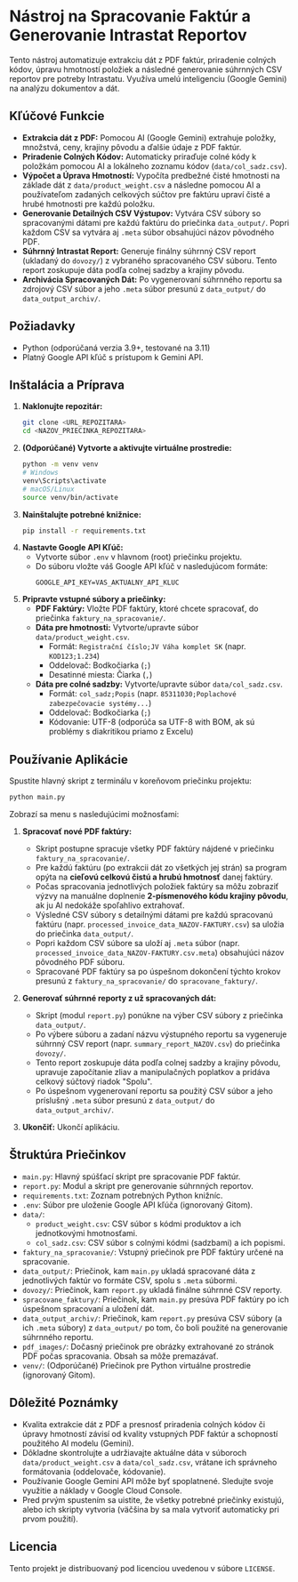 # Nástroj na Spracovanie Faktúr a Generovanie Intrastat Reportov

Tento nástroj automatizuje extrakciu dát z PDF faktúr, priradenie colných kódov, úpravu hmotností položiek a následné generovanie súhrnných CSV reportov pre potreby Intrastatu. Využíva umelú inteligenciu (Google Gemini) na analýzu dokumentov a dát.

## Kľúčové Funkcie

*   **Extrakcia dát z PDF:** Pomocou AI (Google Gemini) extrahuje položky, množstvá, ceny, krajiny pôvodu a ďalšie údaje z PDF faktúr.
*   **Priradenie Colných Kódov:** Automaticky priraďuje colné kódy k položkám pomocou AI a lokálneho zoznamu kódov (`data/col_sadz.csv`).
*   **Výpočet a Úprava Hmotností:** Vypočíta predbežné čisté hmotnosti na základe dát z `data/product_weight.csv` a následne pomocou AI a používateľom zadaných celkových súčtov pre faktúru upraví čisté a hrubé hmotnosti pre každú položku.
*   **Generovanie Detailných CSV Výstupov:** Vytvára CSV súbory so spracovanými dátami pre každú faktúru do priečinka `data_output/`. Popri každom CSV sa vytvára aj `.meta` súbor obsahujúci názov pôvodného PDF.
*   **Súhrnný Intrastat Report:** Generuje finálny súhrnný CSV report (ukladaný do `dovozy/`) z vybraného spracovaného CSV súboru. Tento report zoskupuje dáta podľa colnej sadzby a krajiny pôvodu.
*   **Archivácia Spracovaných Dát:** Po vygenerovaní súhrnného reportu sa zdrojový CSV súbor a jeho `.meta` súbor presunú z `data_output/` do `data_output_archiv/`.

## Požiadavky

*   Python (odporúčaná verzia 3.9+, testované na 3.11)
*   Platný Google API kľúč s prístupom k Gemini API.

## Inštalácia a Príprava

1.  **Naklonujte repozitár:**
    ```bash
    git clone <URL_REPOZITARA>
    cd <NAZOV_PRIECINKA_REPOZITARA>
    ```
2.  **(Odporúčané) Vytvorte a aktivujte virtuálne prostredie:**
    ```bash
    python -m venv venv
    # Windows
    venv\Scripts\activate
    # macOS/Linux
    source venv/bin/activate
    ```
3.  **Nainštalujte potrebné knižnice:**
    ```bash
    pip install -r requirements.txt
    ```
4.  **Nastavte Google API Kľúč:**
    *   Vytvorte súbor `.env` v hlavnom (root) priečinku projektu.
    *   Do súboru vložte váš Google API kľúč v nasledujúcom formáte:
        ```
        GOOGLE_API_KEY=VAS_AKTUALNY_API_KLUC
        ```
5.  **Pripravte vstupné súbory a priečinky:**
    *   **PDF Faktúry:** Vložte PDF faktúry, ktoré chcete spracovať, do priečinka `faktury_na_spracovanie/`.
    *   **Dáta pre hmotnosti:** Vytvorte/upravte súbor `data/product_weight.csv`.
        *   Formát: `Registrační číslo;JV Váha komplet SK` (napr. `KOD123;1.234`)
        *   Oddelovač: Bodkočiarka (`;`)
        *   Desatinné miesta: Čiarka (`,`)
    *   **Dáta pre colné sadzby:** Vytvorte/upravte súbor `data/col_sadz.csv`.
        *   Formát: `col_sadz;Popis` (napr. `85311030;Poplachové zabezpečovacie systémy...`)
        *   Oddelovač: Bodkočiarka (`;`)
        *   Kódovanie: UTF-8 (odporúča sa UTF-8 with BOM, ak sú problémy s diakritikou priamo z Excelu)

## Používanie Aplikácie

Spustite hlavný skript z terminálu v koreňovom priečinku projektu:

```bash
python main.py
```

Zobrazí sa menu s nasledujúcimi možnosťami:

1.  **Spracovať nové PDF faktúry:**
    *   Skript postupne spracuje všetky PDF faktúry nájdené v priečinku `faktury_na_spracovanie/`.
    *   Pre každú faktúru (po extrakcii dát zo všetkých jej strán) sa program opýta na **cieľovú celkovú čistú a hrubú hmotnosť** danej faktúry.
    *   Počas spracovania jednotlivých položiek faktúry sa môžu zobraziť výzvy na manuálne doplnenie **2-písmenového kódu krajiny pôvodu**, ak ju AI nedokáže spoľahlivo extrahovať.
    *   Výsledné CSV súbory s detailnými dátami pre každú spracovanú faktúru (napr. `processed_invoice_data_NAZOV-FAKTURY.csv`) sa uložia do priečinka `data_output/`.
    *   Popri každom CSV súbore sa uloží aj `.meta` súbor (napr. `processed_invoice_data_NAZOV-FAKTURY.csv.meta`) obsahujúci názov pôvodného PDF súboru.
    *   Spracované PDF faktúry sa po úspešnom dokončení týchto krokov presunú z `faktury_na_spracovanie/` do `spracovane_faktury/`.

2.  **Generovať súhrnné reporty z už spracovaných dát:**
    *   Skript (modul `report.py`) ponúkne na výber CSV súbory z priečinka `data_output/`.
    *   Po výbere súboru a zadaní názvu výstupného reportu sa vygeneruje súhrnný CSV report (napr. `summary_report_NAZOV.csv`) do priečinka `dovozy/`.
    *   Tento report zoskupuje dáta podľa colnej sadzby a krajiny pôvodu, upravuje započítanie zliav a manipulačných poplatkov a pridáva celkový súčtový riadok "Spolu".
    *   Po úspešnom vygenerovaní reportu sa použitý CSV súbor a jeho príslušný `.meta` súbor presunú z `data_output/` do `data_output_archiv/`.

3.  **Ukončiť:** Ukončí aplikáciu.

## Štruktúra Priečinkov

*   `main.py`: Hlavný spúšťací skript pre spracovanie PDF faktúr.
*   `report.py`: Modul a skript pre generovanie súhrnných reportov.
*   `requirements.txt`: Zoznam potrebných Python knižníc.
*   `.env`: Súbor pre uloženie Google API kľúča (ignorovaný Gitom).
*   `data/`:
    *   `product_weight.csv`: CSV súbor s kódmi produktov a ich jednotkovými hmotnosťami.
    *   `col_sadz.csv`: CSV súbor s colnými kódmi (sadzbami) a ich popismi.
*   `faktury_na_spracovanie/`: Vstupný priečinok pre PDF faktúry určené na spracovanie.
*   `data_output/`: Priečinok, kam `main.py` ukladá spracované dáta z jednotlivých faktúr vo formáte CSV, spolu s `.meta` súbormi.
*   `dovozy/`: Priečinok, kam `report.py` ukladá finálne súhrnné CSV reporty.
*   `spracovane_faktury/`: Priečinok, kam `main.py` presúva PDF faktúry po ich úspešnom spracovaní a uložení dát.
*   `data_output_archiv/`: Priečinok, kam `report.py` presúva CSV súbory (a ich `.meta` súbory) z `data_output/` po tom, čo boli použité na generovanie súhrnného reportu.
*   `pdf_images/`: Dočasný priečinok pre obrázky extrahované zo stránok PDF počas spracovania. Obsah sa môže premazávať.
*   `venv/`: (Odporúčané) Priečinok pre Python virtuálne prostredie (ignorovaný Gitom).

## Dôležité Poznámky

*   Kvalita extrakcie dát z PDF a presnosť priradenia colných kódov či úpravy hmotností závisí od kvality vstupných PDF faktúr a schopností použitého AI modelu (Gemini).
*   Dôkladne skontrolujte a udržiavajte aktuálne dáta v súboroch `data/product_weight.csv` a `data/col_sadz.csv`, vrátane ich správneho formátovania (oddelovače, kódovanie).
*   Používanie Google Gemini API môže byť spoplatnené. Sledujte svoje využitie a náklady v Google Cloud Console.
*   Pred prvým spustením sa uistite, že všetky potrebné priečinky existujú, alebo ich skripty vytvoria (väčšina by sa mala vytvoriť automaticky pri prvom použití).

## Licencia

Tento projekt je distribuovaný pod licenciou uvedenou v súbore `LICENSE`.
